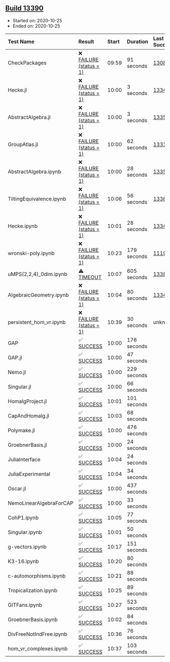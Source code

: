 ## [Build 13390](https://oscarci.mathematik.uni-kl.de/job/oscar/13390/)

* Started on: 2020-10-25
* Ended on: 2020-10-25

| Test Name    | Result | Start | Duration | Last Success | First Failure |
|:-------------|:-------|:------|:---------|:-------------|:--------------|
| CheckPackages | ❌ [FAILURE (status = 1)](https://oscarci.mathematik.uni-kl.de/job/oscar/13390/artifact/logs/build-13390/CheckPackages.log) | 09:59 | 91 seconds | [13085](https://oscarci.mathematik.uni-kl.de/job/oscar/13085/) | [13086](https://oscarci.mathematik.uni-kl.de/job/oscar/13086/) |
| Hecke.jl | ❌ [FAILURE (status = 1)](https://oscarci.mathematik.uni-kl.de/job/oscar/13390/artifact/logs/build-13390/Hecke.jl.log) | 10:00 | 3 seconds | [13341](https://oscarci.mathematik.uni-kl.de/job/oscar/13341/) | [13342](https://oscarci.mathematik.uni-kl.de/job/oscar/13342/) |
| AbstractAlgebra.jl | ❌ [FAILURE (status = 1)](https://oscarci.mathematik.uni-kl.de/job/oscar/13390/artifact/logs/build-13390/AbstractAlgebra.jl.log) | 10:00 | 3 seconds | [13355](https://oscarci.mathematik.uni-kl.de/job/oscar/13355/) | [13356](https://oscarci.mathematik.uni-kl.de/job/oscar/13356/) |
| GroupAtlas.jl | ❌ [FAILURE (status = 1)](https://oscarci.mathematik.uni-kl.de/job/oscar/13390/artifact/logs/build-13390/GroupAtlas.jl.log) | 10:00 | 62 seconds | [13311](https://oscarci.mathematik.uni-kl.de/job/oscar/13311/) | [13312](https://oscarci.mathematik.uni-kl.de/job/oscar/13312/) |
| AbstractAlgebra.ipynb | ❌ [FAILURE (status = 1)](https://oscarci.mathematik.uni-kl.de/job/oscar/13390/artifact/logs/build-13390/AbstractAlgebra.ipynb.log) | 10:00 | 28 seconds | [13355](https://oscarci.mathematik.uni-kl.de/job/oscar/13355/) | [13356](https://oscarci.mathematik.uni-kl.de/job/oscar/13356/) |
| TiltingEquivalence.ipynb | ❌ [FAILURE (status = 1)](https://oscarci.mathematik.uni-kl.de/job/oscar/13390/artifact/logs/build-13390/TiltingEquivalence.ipynb.log) | 10:06 | 56 seconds | [13368](https://oscarci.mathematik.uni-kl.de/job/oscar/13368/) | [13369](https://oscarci.mathematik.uni-kl.de/job/oscar/13369/) |
| Hecke.ipynb | ❌ [FAILURE (status = 1)](https://oscarci.mathematik.uni-kl.de/job/oscar/13390/artifact/logs/build-13390/Hecke.ipynb.log) | 10:01 | 28 seconds | [13341](https://oscarci.mathematik.uni-kl.de/job/oscar/13341/) | [13342](https://oscarci.mathematik.uni-kl.de/job/oscar/13342/) |
| wronski-poly.ipynb | ❌ [FAILURE (status = 1)](https://oscarci.mathematik.uni-kl.de/job/oscar/13390/artifact/logs/build-13390/wronski-poly.ipynb.log) | 10:23 | 179 seconds | [11192](https://oscarci.mathematik.uni-kl.de/job/oscar/11192/) | [11193](https://oscarci.mathematik.uni-kl.de/job/oscar/11193/) |
| uMPS(2,2,4)_0dim.ipynb | ⚠ [TIMEOUT](https://oscarci.mathematik.uni-kl.de/job/oscar/13390/artifact/logs/build-13390/uMPS-2-2-4-_0dim.ipynb.log) | 10:07 | 605 seconds | [13389](https://oscarci.mathematik.uni-kl.de/job/oscar/13389/) | [13390](https://oscarci.mathematik.uni-kl.de/job/oscar/13390/) |
| AlgebraicGeometry.ipynb | ❌ [FAILURE (status = 1)](https://oscarci.mathematik.uni-kl.de/job/oscar/13390/artifact/logs/build-13390/AlgebraicGeometry.ipynb.log) | 10:04 | 80 seconds | [13341](https://oscarci.mathematik.uni-kl.de/job/oscar/13341/) | [13342](https://oscarci.mathematik.uni-kl.de/job/oscar/13342/) |
| persistent_hom_vr.ipynb | ❌ [FAILURE (status = 1)](https://oscarci.mathematik.uni-kl.de/job/oscar/13390/artifact/logs/build-13390/persistent_hom_vr.ipynb.log) | 10:39 | 30 seconds | unknown | unknown |
| GAP | ✅ [SUCCESS](https://oscarci.mathematik.uni-kl.de/job/oscar/13390/artifact/logs/build-13390/GAP.log) | 10:00 | 176 seconds |  |  |
| GAP.jl | ✅ [SUCCESS](https://oscarci.mathematik.uni-kl.de/job/oscar/13390/artifact/logs/build-13390/GAP.jl.log) | 10:00 | 47 seconds |  |  |
| Nemo.jl | ✅ [SUCCESS](https://oscarci.mathematik.uni-kl.de/job/oscar/13390/artifact/logs/build-13390/Nemo.jl.log) | 10:00 | 229 seconds |  |  |
| Singular.jl | ✅ [SUCCESS](https://oscarci.mathematik.uni-kl.de/job/oscar/13390/artifact/logs/build-13390/Singular.jl.log) | 10:00 | 66 seconds |  |  |
| HomalgProject.jl | ✅ [SUCCESS](https://oscarci.mathematik.uni-kl.de/job/oscar/13390/artifact/logs/build-13390/HomalgProject.jl.log) | 10:01 | 101 seconds |  |  |
| CapAndHomalg.jl | ✅ [SUCCESS](https://oscarci.mathematik.uni-kl.de/job/oscar/13390/artifact/logs/build-13390/CapAndHomalg.jl.log) | 10:03 | 68 seconds |  |  |
| Polymake.jl | ✅ [SUCCESS](https://oscarci.mathematik.uni-kl.de/job/oscar/13390/artifact/logs/build-13390/Polymake.jl.log) | 10:00 | 476 seconds |  |  |
| GroebnerBasis.jl | ✅ [SUCCESS](https://oscarci.mathematik.uni-kl.de/job/oscar/13390/artifact/logs/build-13390/GroebnerBasis.jl.log) | 10:00 | 24 seconds |  |  |
| JuliaInterface | ✅ [SUCCESS](https://oscarci.mathematik.uni-kl.de/job/oscar/13390/artifact/logs/build-13390/JuliaInterface.log) | 10:04 | 24 seconds |  |  |
| JuliaExperimental | ✅ [SUCCESS](https://oscarci.mathematik.uni-kl.de/job/oscar/13390/artifact/logs/build-13390/JuliaExperimental.log) | 10:04 | 34 seconds |  |  |
| Oscar.jl | ✅ [SUCCESS](https://oscarci.mathematik.uni-kl.de/job/oscar/13390/artifact/logs/build-13390/Oscar.jl.log) | 10:00 | 437 seconds |  |  |
| NemoLinearAlgebraForCAP | ✅ [SUCCESS](https://oscarci.mathematik.uni-kl.de/job/oscar/13390/artifact/logs/build-13390/NemoLinearAlgebraForCAP.log) | 10:00 | 33 seconds |  |  |
| CohP1.ipynb | ✅ [SUCCESS](https://oscarci.mathematik.uni-kl.de/job/oscar/13390/artifact/logs/build-13390/CohP1.ipynb.log) | 10:05 | 77 seconds |  |  |
| Singular.ipynb | ✅ [SUCCESS](https://oscarci.mathematik.uni-kl.de/job/oscar/13390/artifact/logs/build-13390/Singular.ipynb.log) | 10:01 | 50 seconds |  |  |
| g-vectors.ipynb | ✅ [SUCCESS](https://oscarci.mathematik.uni-kl.de/job/oscar/13390/artifact/logs/build-13390/g-vectors.ipynb.log) | 10:17 | 151 seconds |  |  |
| K3-16.ipynb | ✅ [SUCCESS](https://oscarci.mathematik.uni-kl.de/job/oscar/13390/artifact/logs/build-13390/K3-16.ipynb.log) | 10:20 | 80 seconds |  |  |
| c-automorphisms.ipynb | ✅ [SUCCESS](https://oscarci.mathematik.uni-kl.de/job/oscar/13390/artifact/logs/build-13390/c-automorphisms.ipynb.log) | 10:21 | 88 seconds |  |  |
| Tropicalization.ipynb | ✅ [SUCCESS](https://oscarci.mathematik.uni-kl.de/job/oscar/13390/artifact/logs/build-13390/Tropicalization.ipynb.log) | 10:25 | 89 seconds |  |  |
| GITFans.ipynb | ✅ [SUCCESS](https://oscarci.mathematik.uni-kl.de/job/oscar/13390/artifact/logs/build-13390/GITFans.ipynb.log) | 10:27 | 523 seconds |  |  |
| GroebnerBasis.ipynb | ✅ [SUCCESS](https://oscarci.mathematik.uni-kl.de/job/oscar/13390/artifact/logs/build-13390/GroebnerBasis.ipynb.log) | 10:02 | 84 seconds |  |  |
| DivFreeNotIndFree.ipynb | ✅ [SUCCESS](https://oscarci.mathematik.uni-kl.de/job/oscar/13390/artifact/logs/build-13390/DivFreeNotIndFree.ipynb.log) | 10:36 | 76 seconds |  |  |
| hom_vr_complexes.ipynb | ✅ [SUCCESS](https://oscarci.mathematik.uni-kl.de/job/oscar/13390/artifact/logs/build-13390/hom_vr_complexes.ipynb.log) | 10:37 | 103 seconds |  |  |
